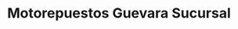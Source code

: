 ---
title: "Motorepuestos Guevara Sucursal"
url: /metapan/motorepuestos-guevara-sucursal/
shop: motocicleta
---